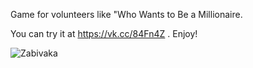 Game for volunteers like "Who Wants to Be a Millionaire.

You can try it at https://vk.cc/84Fn4Z . Enjoy!

![Zabivaka](http://evelas94.myjino.ru/zabivakagame.png)

